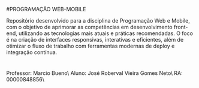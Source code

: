 #PROGRAMAÇÃO WEB-MOBILE

Repositório desenvolvido para a disciplina de Programação Web e Mobile, com o objetivo de aprimorar as competências em desenvolvimento front-end, utilizando as tecnologias mais atuais e práticas recomendadas. O foco é na criação de interfaces responsivas, interativas e eficientes, além de otimizar o fluxo de trabalho com ferramentas modernas de deploy e integração contínua.

#

Professor: Marcio Bueno\\
Aluno: José Roberval Vieira Gomes Neto\\
RA: 00000848856\\
